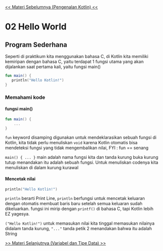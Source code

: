 [<< Materi Sebelumnya (Pengenalan Kotlin) <<](01_Pengenalan_Kotlin.MD)

# 02 Hello World 

## Program Sederhana
Seperti di praktikum kita menggunakan bahasa C, di Kotlin kita memiliki kemiripan dengan bahasa C, yaitu terdapat 1 fungsi utama yang akan dijalankan saat pertama kali, yaitu fungsi main()

```kotlin
fun main() {
   println("Hello Kotlin!")
}
```

### Memahami kode
#### fungsi main()
```kotlin
fun main() {
    ...
}
```
`fun` keyword disamping digunakan untuk mendeklarasikan sebuah fungsi di Kotlin, kita tidak perlu menuliskan `void` karena Kotlin otomatis bisa mendeteksi fungsi yang tidak mengembalikan nilai, FYI : fun == senang

`main() { ... }` main adalah nama fungsi kita dan tanda kurung buka kurung tutup menandakan itu adalah sebuah fungsi. Untuk menuliskan codenya kita menuliskan di dalam kurung kurawal

#### Mencetak nilai
```kotlin
println("Hello Kotlin!")
```
`println` berarti Print Line, `println` berfungsi untuk mencetak keluaran dengan otomatis membuat baris baru setelah semua keluaran sudah dikeluarkan. fungsi ini mirip dengan `printf()` di bahasa C, tapi Kotlin lebih EZ yagesya.

`("Hello Kotlin!")` untuk memasukan nilai kita tinggal memasukan nilainya didalam tanda kurung, `"..."` tanda petik 2 menandakan bahwa itu adalah String

[>> Materi Selanjutnya (Variabel dan Tipe Data) >>](03_Variabel_dan_Tipe_Data.MD)
